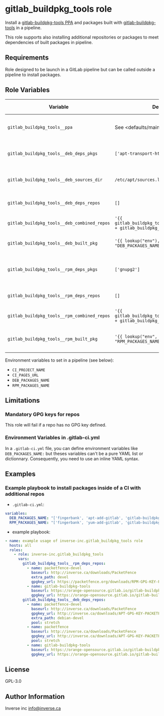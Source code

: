gitlab_buildpkg_tools role
==========================

Install a [gitlab-buildpkg-tools PPA](http://orange-opensource.gitlab.io/gitlab-buildpkg-tools/)
and packages built with [gitlab-buildpkg-tools](https://gitlab.com/Orange-OpenSource/gitlab-buildpkg-tools) in a pipeline.

This role supports also installing additional repositories or packages to meet
dependencies of built packages in pipeline.

Requirements
------------

Role designed to be launch in a GitLab pipeline but can be called outside a
pipeline to install packages.

Role Variables
--------------

| Variable                                    | Default                                                                      | Comments (type)                               |
| ---                                         | ---                                                                          | ---                                           |
| `gitlab_buildpkg_tools__ppa`                | See <defaults/main.yml>                                                      | Dict with name, url and GPG key taken from CI |
| `gitlab_buildpkg_tools__deb_deps_pkgs`      | `['apt-transport-https','gnupg']`                                            | List of Debian dependencies to install repos  |
| `gitlab_buildpkg_tools__deb_sources_dir`    | `/etc/apt/sources.list.d`                                                    | Debian directory to store repos files         |
| `gitlab_buildpkg_tools__deb_deps_repos`     | `[]`                                                                         | List of additional Debian repos               |
| `gitlab_buildpkg_tools__deb_combined_repos` | `'{{ gitlab_buildpkg_tools__deb_deps_repos + gitlab_buildpkg_tools__ppa }}'` | List of Debian repos to install               |
| `gitlab_buildpkg_tools__deb_built_pkg`      | `'{{ lookup("env"), "DEB_PACKAGES_NAME" }}'`                                 | List of Debian packages to install            |
| `gitlab_buildpkg_tools__rpm_deps_pkgs`      | `['gnupg2']`                                                                 | List of CentOS dependencies to install repos  |
| `gitlab_buildpkg_tools__rpm_deps_repos`     | `[]`                                                                         | List of additional CentOS repos               |
| `gitlab_buildpkg_tools__rpm_combined_repos` | `'{{ gitlab_buildpkg_tools__rpm_deps_repos + gitlab_buildpkg_tools__ppa }}'` | List of CentOS repos to install               |
| `gitlab_buildpkg_tools__rpm_built_pkg`      | `'{{ lookup("env", "RPM_PACKAGES_NAME") }}'`                                 | List of CentOS packages to install            |


Environment variables to set in a pipeline (see below):
* `CI_PROJECT_NAME`
* `CI_PAGES_URL`
* `DEB_PACKAGES_NAME`
* `RPM_PACKAGES_NAME`


Limitations
-----------

### Mandatory GPG keys for repos ###

This role will fail if a repo has no GPG key defined.

### Environment Variables in .gitlab-ci.yml  ###

In a `.gitlab-ci.yml` file, you can define environment variables like
`DEB_PACKAGES_NAME:` but theses variables can't be a pure YAML list or
dictionnary. Consequently, you need to use an inline YAML syntax.

Examples
--------

### Example playbook to install packages **inside** of a CI with additional repos ###


  * `.gitlab-ci.yml`:

```yaml
variables:
  DEB_PACKAGES_NAME: "['fingerbank', 'apt-add-gitlab', 'gitlab-buildpkg-tools']"
  RPM_PACKAGES_NAME: "['fingerbank', 'yum-add-gitlab', 'gitlab-buildpkg-tools']"
```

  * example playbook:

```yaml
- name: example usage of inverse-inc.gitlab_buildpkg_tools role
  hosts: all
  roles:
    - role: inverse-inc.gitlab_buildpkg_tools
      vars:
        gitlab_buildpkg_tools__rpm_deps_repos:
          - name: packetfence-devel
            baseurl: http://inverse.ca/downloads/PacketFence
            extra_path: devel
            gpgkey_url: https://packetfence.org/downloads/RPM-GPG-KEY-PACKETFENCE-CENTOS
          - name: gitlab-buildpkg-tools
            baseurl: https://orange-opensource.gitlab.io/gitlab-buildpkg-tools
            gpgkey_url: https://orange-opensource.gitlab.io/gitlab-buildpkg-tools/GPG_PUBLIC_KEY
        gitlab_buildpkg_tools__deb_deps_repos:
          - name: packetfence-devel
            baseurl: http://inverse.ca/downloads/PacketFence
            gpgkey_url: http://inverse.ca/downloads/APT-GPG-KEY-PACKETFENCE-DEBIAN
            extra_path: debian-devel
            pool: stretch
          - name: packetfence
            baseurl: http://inverse.ca/downloads/PacketFence
            gpgkey_url: http://inverse.ca/downloads/APT-GPG-KEY-PACKETFENCE-DEBIAN
            pool: stretch
          - name: gitlab-buildpkg-tools
            baseurl: https://orange-opensource.gitlab.io/gitlab-buildpkg-tools
            gpgkey_url: https://orange-opensource.gitlab.io/gitlab-buildpkg-tools/GPG_PUBLIC_KEY
```

License
-------

GPL-3.0

Author Information
------------------

Inverse inc <info@inverse.ca>
